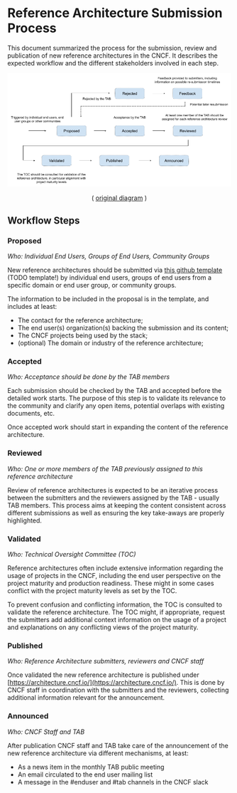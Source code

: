 # Reference Architecture Submission Process

This document summarized the process for the submission, review and publication of new reference architectures in the CNCF. It describes the expected workflow and the different stakeholders involved in each step.

![Reference Architecture Workflow Diagram](reference-architectures-workflow.png)
<p align="center">
( <a href="https://docs.google.com/drawings/d/1VkNwpQS_IxZKSl49B-RXzo1Zh2mofQ-MFRyoYhnDkus/edit?usp=sharing">original diagram</a> )
</p>

## Workflow Steps

### Proposed

*Who: Individual End Users, Groups of End Users, Community Groups*

New reference architectures should be submitted via [this github template]() (TODO template!) by individual end users, groups of end users from a specific domain or end user group, or community groups.

The information to be included in the proposal is in the template, and includes at least:
* The contact for the reference architecture;  
* The end user(s) organization(s) backing the submission and its content;  
* The CNCF projects being used by the stack;
* (optional) The domain or industry of the reference architecture;  

### Accepted

*Who: Acceptance should be done by the TAB members*

Each submission should be checked by the TAB and accepted before the detailed work starts. The purpose of this step is to validate its relevance to the community and clarify any open items, potential overlaps with existing documents, etc.

Once accepted work should start in expanding the content of the reference architecture.

### Reviewed

*Who: One or more members of the TAB previously assigned to this reference architecture*

Review of reference architectures is expected to be an iterative process between the submitters and the reviewers assigned by the TAB - usually TAB members. This process aims at keeping the content consistent across different submissions as well as ensuring the key take-aways are properly highlighted.

### Validated

*Who: Technical Oversight Committee (TOC)*

Reference architectures often include extensive information regarding the usage of projects in the CNCF, including the end user perspective on the project maturity and production readiness. These might in some cases conflict with the project maturity levels as set by the TOC.

To prevent confusion and conflicting information, the TOC is consulted to validate the reference architecture. The TOC might, if appropriate, request the submitters add additional context information on the usage of a project and explanations on any conflicting views of the project maturity.

### Published

*Who: Reference Architecture submitters, reviewers and CNCF staff*

Once validated the new reference architecture is published under [https://architecture.cncf.io/](https://architecture.cncf.io/). This is done by CNCF staff in coordination with the submitters and the reviewers, collecting additional information relevant for the announcement.

### Announced

*Who: CNCF Staff and TAB*

After publication CNCF staff and TAB take care of the announcement of the new reference architecture via different mechanisms, at least:
* As a news item in the monthly TAB public meeting
* An email circulated to the end user mailing list
* A message in the #enduser and #tab channels in the CNCF slack
